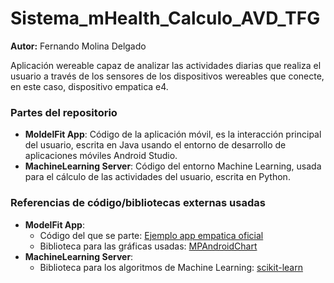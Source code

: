 # Sistema_mHealth_Calculo_AVD_TFG
**Autor:** Fernando Molina Delgado
 
 Aplicación wereable capaz de analizar las actividades diarias que realiza el usuario a través de los sensores de los dispositivos wereables que conecte, en este caso, dispositivo empatica e4.

### Partes del repositorio
 - **MoldelFit App**: Código de la aplicación móvil, es la interacción principal del usuario, escrita en Java usando el entorno de desarrollo de aplicaciones móviles Android Studio.
 - **MachineLearning Server**: Código del entorno Machine Learning, usada para el cálculo de las actividades del usuario, escrita en Python.

### Referencias de código/bibliotecas externas usadas
 - **ModelFit App**:
   - Código del que se parte: [Ejemplo app empatica oficial](https://github.com/empatica/e4link-sample-project-android)
   - Biblioteca para las gráficas usadas: [MPAndroidChart](https://github.com/PhilJay/MPAndroidChart)
 - **MachineLearning Server**:
   - Biblioteca para los algoritmos de Machine Learning: [scikit-learn](https://scikit-learn.org/stable/install.html)
